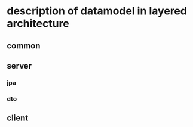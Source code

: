 # description of datamodel in layered architecture

## common

## server

### jpa

### dto

## client

<div hidden>
```
@startuml

skinparam linetype ortho

package jpa.core
{
    interface Entity
}

package common
{
    interface TaskGroup
    interface Task
    TaskGroup "1" -r- "*" Task
}

package common.jpadto
{
    interface TaskEntity
    interface TaskDTO

    TaskDTO -[hidden]r- TaskEntity

    TaskEntity -u-|> Task
    TaskEntity -u-|> Entity
    TaskDTO    -u-|> Task
    TaskDTO    -u-|> Entity
}

common.jpa -[hidden]r- common.dto

package common.jpa
{
    TaskEntityJPA -u-|> TaskEntity
}

package common.dto
{
    TaskEntityDTO -u-|> TaskDTO
}

@enduml
```
</div>
